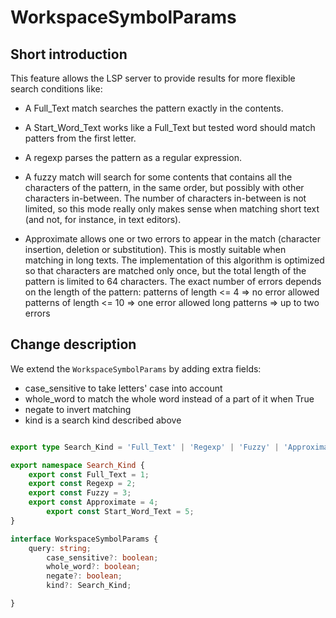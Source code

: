 # WorkspaceSymbolParams

## Short introduction

This feature allows the LSP server to provide results for more flexible
search conditions like:
  -  A Full_Text match searches the pattern exactly in the contents.

  -  A Start_Word_Text works like a Full_Text but tested word should match
     patters from the first letter.

  -  A regexp parses the pattern as a regular expression.

  -  A fuzzy match will search for some contents that contains all the
     characters of the pattern, in the same order, but possibly with
     other characters in-between. The number of characters in-between is not
     limited, so this mode really only makes sense when matching short text
     (and not, for instance, in text editors).

  -  Approximate allows one or two errors to appear in the match (character
     insertion, deletion or substitution). This is mostly suitable when
     matching in long texts. The implementation of this algorithm is
     optimized so that characters are matched only once, but the total length
     of the pattern is limited to 64 characters. The exact number of errors
     depends on the length of the pattern:
         patterns of length <= 4  => no error allowed
         patterns of length <= 10 => one error allowed
         long patterns            => up to two errors



## Change description

We extend the `WorkspaceSymbolParams` by adding extra fields:
  - case_sensitive to take letters' case into account
  - whole_word to match the whole word instead of a part of it when True
  - negate to invert matching
  - kind is a search kind described above

```typescript

export type Search_Kind = 'Full_Text' | 'Regexp' | 'Fuzzy' | 'Approximate' | 'Start_Word_Text';

export namespace Search_Kind {
	export const Full_Text = 1;
	export const Regexp = 2;
	export const Fuzzy = 3;
	export const Approximate = 4;
        export const Start_Word_Text = 5;
}

interface WorkspaceSymbolParams {
	query: string;
        case_sensitive?: boolean;
        whole_word?: boolean;
        negate?: boolean;
        kind?: Search_Kind;

}
```
